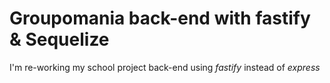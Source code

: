 # Groupomania back-end with fastify & Sequelize

I'm re-working my school project back-end using *fastify* instead of *express*
